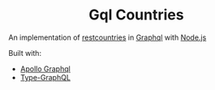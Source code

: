 <h1 align="center"> Gql Countries </h1>

An implementation of [restcountries](https://restcountries.com) in [Graphql](https://graphql.org) with [Node.js](https://nodejs.org)

Built with:

- [Apollo Graphql](https://apollographql.com)
- [Type-GraphQL](https://typegraphql.com/)
